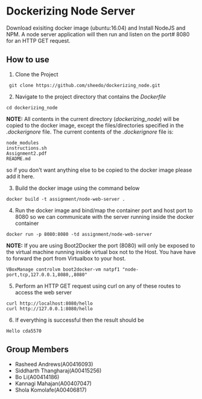 # Dockerizing Node Server
Download exisiting docker image (ubuntu:16.04) and Install NodeJS and NPM.
A node server application will then run and listen on the port# 8080 for an
HTTP GET request.

## How to use
1. Clone the Project
```engine='sh'
 git clone https://github.com/sheedo/dockerizing_node.git
 ```
2. Navigate to the project directory that contains the *Dockerfile*
```engine='sh'
cd dockerizing_node
```
**NOTE:** All contents in the current directory (*dockerizing_node*) will be copied to 
the docker image, except the files/directories specified in the *.dockerignore* file.
The current contents of the *.dockerignore* file is:
```engine='sh'
node_modules
instructions.sh
Assignment2.pdf
README.md
```
so if you don't want anything else to be
copied to the docker image please add it here.

3. Build the docker image using the command below
```engine='sh'
docker build -t assignment/node-web-server .
```
4. Run the docker image and bind/map the container port and host port to 8080 so we can communicate with the server
running inside the docker container
```engine='sh'
docker run -p 8080:8080 -td assignment/node-web-server
```
**NOTE:** If you are using Boot2Docker the port (8080) will only be exposed to the virtual machine running inside virtual box not to the Host. You have have to forward the port from Virtualbox to your host.
```engine='sh'
VBoxManage controlvm boot2docker-vm natpf1 "node-port,tcp,127.0.0.1,8080,,8080"
```
5. Perform an HTTP GET request using curl on any of these routes to access the web server
```engine='sh'
curl http://localhost:8080/hello
curl http://127.0.0.1:8080/hello
```
6. If everything is successful then the result should be
```engine='sh'
Hello cda5570
```

## Group Members
 - Rasheed Andrews(A00416093)
 - Siddharth Thangharaj(A00415256)
 - Bo Li(A00414186)
 - Kannagi Mahajan(A00407047)
 - Shola Komolafe(A00406817)



